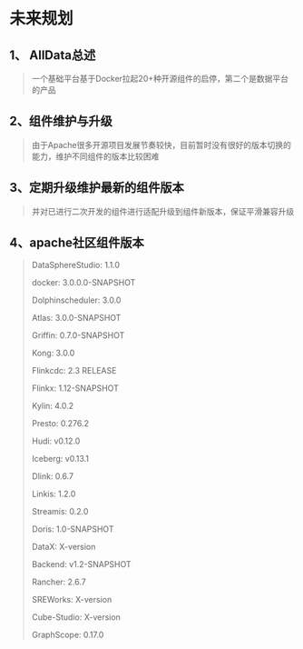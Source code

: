 # 未来规划

## 1、 AllData总述
>
> 一个基础平台基于Docker拉起20+种开源组件的启停，第二个是数据平台的产品
>
## 2、组件维护与升级
>
> 由于Apache很多开源项目发展节奏较快，目前暂时没有很好的版本切换的能力，维护不同组件的版本比较困难
>
## 3、定期升级维护最新的组件版本
>
> 并对已进行二次开发的组件进行适配升级到组件新版本，保证平滑兼容升级
>
## 4、apache社区组件版本
>
> DataSphereStudio: 1.1.0
> 
> docker: 3.0.0.0-SNAPSHOT
> 
> Dolphinscheduler: 3.0.0
> 
> Atlas: 3.0.0-SNAPSHOT
> 
> Griffin: 0.7.0-SNAPSHOT
> 
> Kong: 3.0.0
> 
> Flinkcdc: 2.3 RELEASE
> 
> Flinkx: 1.12-SNAPSHOT
> 
> Kylin: 4.0.2
> 
> Presto: 0.276.2
> 
> Hudi: v0.12.0
> 
> Iceberg: v0.13.1
> 
> Dlink: 0.6.7
> 
> Linkis: 1.2.0
> 
> Streamis: 0.2.0
> 
> Doris: 1.0-SNAPSHOT
> 
> DataX: X-version
> 
> Backend: v1.2-SNAPSHOT
> 
> Rancher: 2.6.7
> 
> SREWorks: X-version
> 
> Cube-Studio: X-version
> 
> GraphScope: 0.17.0
